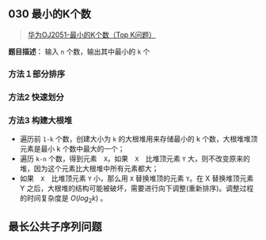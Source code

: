 ## 030 最小的K个数
> [华为OJ2051-最小的K个数（Top K问题）](https://songlee24.github.io/2015/03/21/hua-wei-OJ2051/)

**题目描述**：
输入 `n` 个数，输出其中最小的 `k` 个
### 方法１部分排序
### 方法2 快速划分
### 方法3 构建大根堆
+ 遍历前 `1-k` 个数，创建大小为 `k` 的大根堆用来存储最小的 k 个数，大根堆堆顶元素是最小 k 个数中最大的一个；
+ 遍历 `k-n` 个数，得到元素　`X`，如果　`X`　比堆顶元素 `Y` 大，则不改变原来的堆，因为这个元素比大根堆中所有元素都大；
+ 如果　`X`　比堆顶元素 `Y` 小，那么用 `X` 替换堆顶的元素 `Y`。在 X 替换堆顶元素 Y 之后，大根堆的结构可能被破坏，需要进行向下调整(重新排序)。调整过程的时间复杂度是 $O(log_2k)$ 。

## 最长公共子序列问题